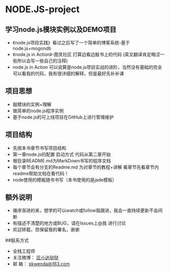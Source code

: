 # NODE.JS-project
## 学习node.js模块实例以及DEMO项目
- 《node.js项目实践》看过之后写了一个简单的博客系统-基于node.js+mogondb
- 《node.js in Action》-图灵社区 打算边看边敲书上的代码 (英文翻译肯定晦涩一些所以会写一些自己的注释)
-  node.js in Action 可以说算是node.js项目实战的进阶，当然没有基础的完全可以看我的代码，我有很详细的解释，但是最好先补补课

## 项目思想
- 敲模块的实例+理解
- 做简单的node.js程序实例
- 基于node.js的可上线项目在GitHub上进行管理维护

## 项目结构
- 先按本书章节书写项目结构 
- 第一章node.js的配置 启动方式 代码从第二章开始
- 根目录README.md为MarkDown书写的程序文档
- 每个章节会有分支的Readme.md 为对章节的教程+讲解 看章节先看章节内readme帮助文档在看代码！
- node使用的模板随书书写（本书使用的是jade模板）

## 额外说明

- 循序渐进的来，想学的可以watch或follow我跟进，我会一直持续更新不会间断
- 有描述不清楚的地方或BUG，请在Issues上@我 进行讨论
- 欢迎转载，但保留我的署名，谢谢

##联系方式
- 全栈工程师
- 关注微博：  [庄小达哒哒](http://www.weibo.com/5939264503/profile?rightmod=1&wvr=6&mod=personinfo&is_all=1 "庄小达哒哒")
- 邮    箱：  pkwenda@163.com